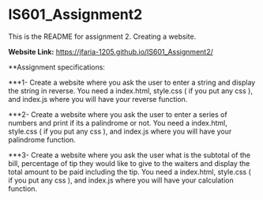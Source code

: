 # IS601_Assignment2

This is the README for assignment 2. Creating a website.

**Website Link:**
https://jfaria-1205.github.io/IS601_Assignment2/

**Assignment specifications:

***1- Create a website where you ask the user to enter a string and display the string in reverse. You need a index.html, style.css ( if you put any css ), and index.js where you will have your reverse function.

***2- Create a website where you ask the user to enter a series of numbers and print if its a palindrome or not. You need a index.html, style.css ( if you put any css ), and index.js where you will have your palindrome function.

***3- Create a website where you ask the user what is the subtotal of the bill, percentage of tip they would like to give to the waiters and display the total amount to be paid including the tip. You need a index.html, style.css ( if you put any css ), and index.js where you will have your calculation function.
